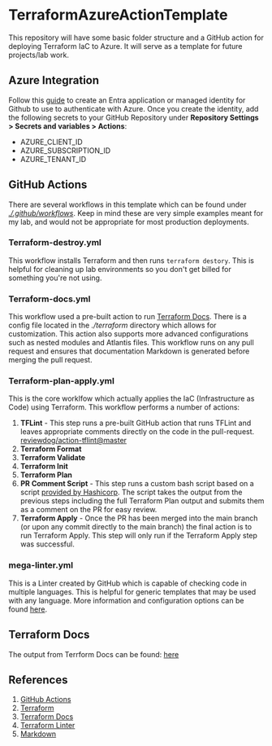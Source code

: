# TerraformAzureActionTemplate

This repository will have some basic folder structure and a GitHub action for deploying Terraform IaC to Azure.  It will serve as a template for future projects/lab work.

## Azure Integration

Follow this [guide](https://learn.microsoft.com/en-us/azure/developer/github/connect-from-azure-openid-connect) to create an Entra application or managed identity for Github to use to authenticate with Azure. Once you create the identity, add the following secrets to your GitHub Repository under **Repository Settings > Secrets and variables > Actions**:

* AZURE_CLIENT_ID
* AZURE_SUBSCRIPTION_ID
* AZURE_TENANT_ID

## GitHub Actions

There are several workflows in this template which can be found under _[./.github/workflows](./.github/workflows)_.  Keep in mind these are very simple examples meant for my lab, and would not be appropriate for most production deployments.

### Terraform-destroy.yml

This workflow installs Terraform and then runs `terraform destory`. This is helpful for cleaning up lab environments so you don't get billed for something you're not using.

### Terraform-docs.yml

This workflow used a pre-built action to run [Terraform Docs](https://github.com/terraform-docs/gh-actions). There is a config file located in the _./terraform_ directory which allows for customization.  This action also supports more advanced configurations such as nested modules and Atlantis files. This workflow runs on any pull request and ensures that documentation Markdown is generated before merging the pull request.

### Terraform-plan-apply.yml

This is the core worklfow which actually applies the IaC (Infrastructure as Code) using Terraform. This workflow performs a number of actions:

1) **TFLint** - This step runs a pre-built GitHub action that runs TFLint and leaves appropriate comments directly on the code in the pull-request. [reviewdog/action-tflint@master](https://github.com/reviewdog/action-tflint)
1) **Terraform Format**
1) **Terraform Validate**
1) **Terraform Init**
1) **Terraform Plan**
1) **PR Comment Script** - This step runs a custom bash script based on a script [provided by Hashicorp](https://developer.hashicorp.com/terraform/tutorials/automation/github-actions).  The script takes the output from the previous steps including the full Terraform Plan output and submits them as a comment on the PR for easy review.
1) **Terraform Apply** - Once the PR has been merged into the main branch (or upon any commit directly to the main branch) the final action is to run Terraform Apply. This step will only run if the Terraform Apply step was successful.

### mega-linter.yml

This is a Linter created by GitHub which is capable of checking code in multiple languages.  This is helpful for generic templates that may be used with any language. More information and configuration options can be found [here](https://github.com/marketplace/actions/super-linter).

## Terraform Docs

The output from Terrform Docs can be found: [here](/terraform/README.md)

## References

1) [GitHub Actions](https://docs.github.com/en/actions)
1) [Terraform](https://developer.hashicorp.com/terraform/intro)
1) [Terraform Docs](https://terraform-docs.io/user-guide/introduction/)
1) [Terraform Linter](https://github.com/terraform-linters/tflint)
1) [Markdown](https://www.markdownguide.org/getting-started)
